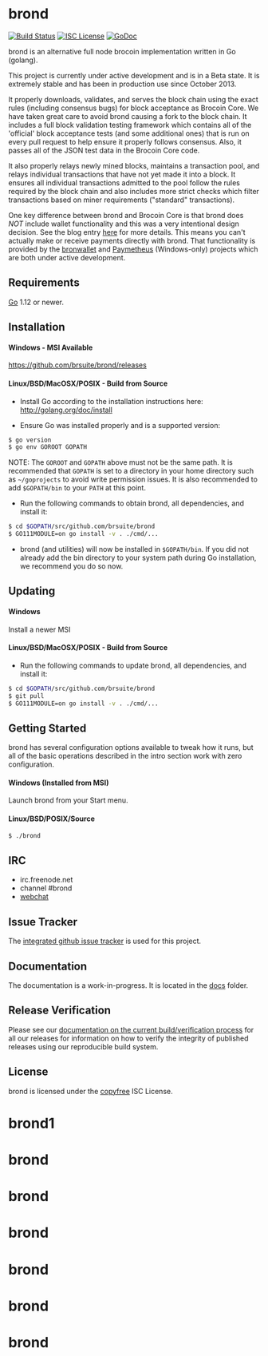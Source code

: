 brond
====

[![Build Status](https://travis-ci.org/brsuite/brond.png?branch=master)](https://travis-ci.org/brsuite/brond)
[![ISC License](http://img.shields.io/badge/license-ISC-blue.svg)](http://copyfree.org)
[![GoDoc](https://img.shields.io/badge/godoc-reference-blue.svg)](http://godoc.org/github.com/brsuite/brond)

brond is an alternative full node brocoin implementation written in Go (golang).

This project is currently under active development and is in a Beta state.  It
is extremely stable and has been in production use since October 2013.

It properly downloads, validates, and serves the block chain using the exact
rules (including consensus bugs) for block acceptance as Brocoin Core.  We have
taken great care to avoid brond causing a fork to the block chain.  It includes a
full block validation testing framework which contains all of the 'official'
block acceptance tests (and some additional ones) that is run on every pull
request to help ensure it properly follows consensus.  Also, it passes all of
the JSON test data in the Brocoin Core code.

It also properly relays newly mined blocks, maintains a transaction pool, and
relays individual transactions that have not yet made it into a block.  It
ensures all individual transactions admitted to the pool follow the rules
required by the block chain and also includes more strict checks which filter
transactions based on miner requirements ("standard" transactions).

One key difference between brond and Brocoin Core is that brond does *NOT* include
wallet functionality and this was a very intentional design decision.  See the
blog entry [here](https://blog.conformal.com/brond-not-your-moms-brocoin-daemon)
for more details.  This means you can't actually make or receive payments
directly with brond.  That functionality is provided by the
[bronwallet](https://github.com/brsuite/bronwallet) and
[Paymetheus](https://github.com/brsuite/Paymetheus) (Windows-only) projects
which are both under active development.

## Requirements

[Go](http://golang.org) 1.12 or newer.

## Installation

#### Windows - MSI Available

https://github.com/brsuite/brond/releases

#### Linux/BSD/MacOSX/POSIX - Build from Source

- Install Go according to the installation instructions here:
  http://golang.org/doc/install

- Ensure Go was installed properly and is a supported version:

```bash
$ go version
$ go env GOROOT GOPATH
```

NOTE: The `GOROOT` and `GOPATH` above must not be the same path.  It is
recommended that `GOPATH` is set to a directory in your home directory such as
`~/goprojects` to avoid write permission issues.  It is also recommended to add
`$GOPATH/bin` to your `PATH` at this point.

- Run the following commands to obtain brond, all dependencies, and install it:

```bash
$ cd $GOPATH/src/github.com/brsuite/brond
$ GO111MODULE=on go install -v . ./cmd/...
```

- brond (and utilities) will now be installed in ```$GOPATH/bin```.  If you did
  not already add the bin directory to your system path during Go installation,
  we recommend you do so now.

## Updating

#### Windows

Install a newer MSI

#### Linux/BSD/MacOSX/POSIX - Build from Source

- Run the following commands to update brond, all dependencies, and install it:

```bash
$ cd $GOPATH/src/github.com/brsuite/brond
$ git pull
$ GO111MODULE=on go install -v . ./cmd/...
```

## Getting Started

brond has several configuration options available to tweak how it runs, but all
of the basic operations described in the intro section work with zero
configuration.

#### Windows (Installed from MSI)

Launch brond from your Start menu.

#### Linux/BSD/POSIX/Source

```bash
$ ./brond
```

## IRC

- irc.freenode.net
- channel #brond
- [webchat](https://webchat.freenode.net/?channels=brond)

## Issue Tracker

The [integrated github issue tracker](https://github.com/brsuite/brond/issues)
is used for this project.

## Documentation

The documentation is a work-in-progress.  It is located in the [docs](https://github.com/brsuite/brond/tree/master/docs) folder.

## Release Verification

Please see our [documentation on the current build/verification
process](https://github.com/brsuite/brond/tree/master/release) for all our
releases for information on how to verify the integrity of published releases
using our reproducible build system.

## License

brond is licensed under the [copyfree](http://copyfree.org) ISC License.
# brond1
# brond
# brond
# brond
# brond
# brond
# brond
